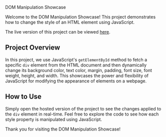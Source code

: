 DOM Manipulation Showcase

Welcome to the DOM Manipulation Showcase! This project demonstrates how to change the style of an HTML element using JavaScript. 

The live version of this project can be viewed [here](https://nsb199.github.io/DOM-Manipulation-hw/).

## Project Overview

In this project, we use JavaScript's `getElementById` method to fetch a specific `div` element from the HTML document and then dynamically change its background color, text color, margin, padding, font size, font weight, height, and width. This showcases the power and flexibility of JavaScript for modifying the appearance of elements on a webpage.

## How to Use

Simply open the hosted version of the project to see the changes applied to the `div` element in real-time. Feel free to explore the code to see how each style property is manipulated using JavaScript.

Thank you for visiting the DOM Manipulation Showcase!

